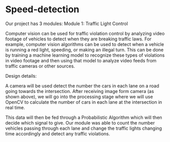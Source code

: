 # Speed-detection
Our project has 3 modules: 
Module 1: Traffic Light Control 

Computer vision can be used for traffic violation control by analyzing video footage of vehicles 
to detect when they are breaking traffic laws. For example, computer vision algorithms can be 
used to detect when a vehicle is running a red light, speeding, or making an illegal turn. This can 
be done by training a machine learning model to recognize these types of violations in video 
footage and then using that model to analyze video feeds from traffic cameras or other sources. 

Design details: 

A camera will be used detect the number the cars in each lane on a road going towards the 
intersection. After receiving image form camera (as shown above), we will go into the processing 
stage where we will use OpenCV to calculate the number of cars in each lane at the intersection 
in real time.

This data will then be fed through a Probabilistic Algorithm which will then decide which signal 
to give. Our module was able to count the number vehicles passing through each lane and change 
the traffic lights changing time accordingly and detect any traffic violations. 
